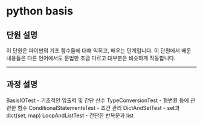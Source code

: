 # python basis
## 단원 설명
이 단원은 파이썬의 기초 함수들에 대해 익히고, 배우는 단계입니다.
이 단원에서 배운 내용들은 다른 언어에서도 문법만 조금 다르고 대부분은 비슷하게 작동합니다.

---
## 과정 설명
BasisIOTest - 기초적인 입출력 및 간단 산수
TypeConversionTest - 형변환 등에 관련한 함수
ConditionalStatementsTest - 조건 관리
DictAndSetTest - set과 dict(set, map)
LoopAndListTest - 간단한 반복문과 list